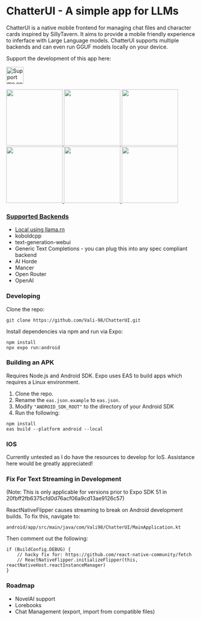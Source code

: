 # ChatterUI - A simple app for LLMs

ChatterUI is a native mobile frontend for managing chat files and character cards inspired by SillyTavern.
It aims to provide a mobile friendly experience to inferface with Large Language models.
ChatterUI supports multiple backends and can even run GGUF models locally on your device.

Support the development of this app here:

<a href="https://ko-fi.com/vali98" target='_blank'><img height='35' style='border:0px;height:46px;' src='https://az743702.vo.msecnd.net/cdn/kofi3.png?v=0' border='0' alt='Support me on ko-fi.com' />

<div>
<img src ="https://github.com/Vali-98/ChatterUI/blob/master/assets/screenshots/recents.png" width="150" > 
<img src ="https://github.com/Vali-98/ChatterUI/blob/master/assets/screenshots/mainchat.png" width="150" > 
<img src ="https://github.com/Vali-98/ChatterUI/blob/master/assets/screenshots/charsmenu.png" width="150" > 
<br/>
<img src ="https://github.com/Vali-98/ChatterUI/blob/master/assets/screenshots/sampler.png" width="150" > 
<img src ="https://github.com/Vali-98/ChatterUI/blob/master/assets/screenshots/instruct.png" width="150" > 
<img src ="https://github.com/Vali-98/ChatterUI/blob/master/assets/screenshots/optionsmenu.png" width="150" > 
</div>

### Supported Backends

-   Local using [llama.rn](https://github.com/mybigday/llama.rn)
-   koboldcpp
-   text-generation-webui
-   Generic Text Completions - you can plug this into any spec compliant backend
-   AI Horde
-   Mancer
-   Open Router
-   OpenAI

### Developing

Clone the repo:

```
git clone https://github.com/Vali-98/ChatterUI.git
```

Install dependencies via npm and run via Expo:

```
npm install
npx expo run:android
```

### Building an APK

Requires Node.js and Android SDK. Expo uses EAS to build apps which requires a Linux environment.

1. Clone the repo.
2. Rename the `eas.json.example` to `eas.json`.
3. Modify `"ANDROID_SDK_ROOT"` to the directory of your Android SDK
4. Run the following:

```
npm install
eas build --platform android --local
```

### IOS

Currently untested as I do have the resources to develop for IoS. Assistance here would be greatly appreciated!

### Fix For Text Streaming in Development

(Note: This is only applicable for versions prior to Expo SDK 51 in 20fbff2fb6375cfd0d76acf06a9cd13ae9126c57)

ReactNativeFlipper causes streaming to break on Android development builds. To fix this, navigate to:

`android/app/src/main/java/com/Vali98/ChatterUI/MainApplication.kt`

Then comment out the following:

```
if (BuildConfig.DEBUG) {
    // hacky fix for: https://github.com/react-native-community/fetch
    // ReactNativeFlipper.initializeFlipper(this, reactNativeHost.reactInstanceManager)
}
```

### Roadmap

-   NovelAI support
-   Lorebooks
-   Chat Management (export, import from compatible files)
